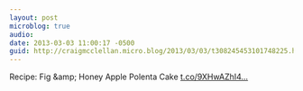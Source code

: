 ```yaml
---
layout: post
microblog: true
audio: 
date: 2013-03-03 11:00:17 -0500
guid: http://craigmcclellan.micro.blog/2013/03/03/t308245453101748225.html
---
```

Recipe: Fig &amp;amp; Honey Apple Polenta Cake [t.co/9XHwAZhI4...](http://t.co/9XHwAZhI4k)
